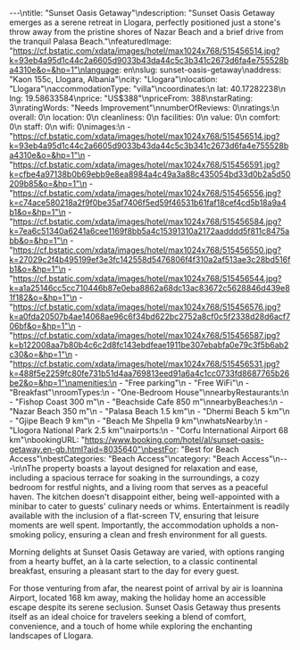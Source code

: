 ---\ntitle: "Sunset Oasis Getaway"\ndescription: "Sunset Oasis Getaway emerges as a serene retreat in Llogara, perfectly positioned just a stone's throw away from the pristine shores of Nazar Beach and a brief drive from the tranquil Palasa Beach."\nfeaturedImage: "https://cf.bstatic.com/xdata/images/hotel/max1024x768/515456514.jpg?k=93eb4a95d1c44c2a6605d9033b43da44c5c3b341c2673d6fa4e755528ba4310e&o=&hp=1"\nlanguage: en\nslug: sunset-oasis-getaway\naddress: "Kaon 155c, Llogara, Albania"\ncity: "Llogara"\nlocation: "Llogara"\naccommodationType: "villa"\ncoordinates:\n  lat: 40.17282238\n  lng: 19.58633584\nprice: "US$388"\npriceFrom: 388\nstarRating: 3\nratingWords: "Needs Improvement"\nnumberOfReviews: 0\nratings:\n  overall: 0\n  location: 0\n  cleanliness: 0\n  facilities: 0\n  value: 0\n  comfort: 0\n  staff: 0\n  wifi: 0\nimages:\n  - "https://cf.bstatic.com/xdata/images/hotel/max1024x768/515456514.jpg?k=93eb4a95d1c44c2a6605d9033b43da44c5c3b341c2673d6fa4e755528ba4310e&o=&hp=1"\n  - "https://cf.bstatic.com/xdata/images/hotel/max1024x768/515456591.jpg?k=cfbe4a97138b0b69ebb9e8ea8984a4c49a3a88c435054bd33d0b2a5d50209b85&o=&hp=1"\n  - "https://cf.bstatic.com/xdata/images/hotel/max1024x768/515456556.jpg?k=c74ace580218a2f9f0be35af7406f5ed59f46531b61faf18cef4cd5b18a9a4b1&o=&hp=1"\n  - "https://cf.bstatic.com/xdata/images/hotel/max1024x768/515456584.jpg?k=7ea6c51340a6241a6cee1169f8bb5a4c15391310a2172aadddd5f811c8475abb&o=&hp=1"\n  - "https://cf.bstatic.com/xdata/images/hotel/max1024x768/515456550.jpg?k=27029c2f4b495199ef3e3fc142558d5476806f4f310a2af513ae3c28bd516fb1&o=&hp=1"\n  - "https://cf.bstatic.com/xdata/images/hotel/max1024x768/515456544.jpg?k=a1a25146cc5cc710446b87e0eba8862a68dc13ac83672c5628846d439e81f182&o=&hp=1"\n  - "https://cf.bstatic.com/xdata/images/hotel/max1024x768/515456576.jpg?k=a0fda20507b4ae14068ae96c6f34bd622bc2752a8cf0c5f2338d28d6acf706bf&o=&hp=1"\n  - "https://cf.bstatic.com/xdata/images/hotel/max1024x768/515456587.jpg?k=b122008aa7b80b4c6c2d8fc143ebdfeae1911be307ebabfa0e79c3f5b6ab2c30&o=&hp=1"\n  - "https://cf.bstatic.com/xdata/images/hotel/max1024x768/515456531.jpg?k=488f5e2259fc80fe731b51d4aa769813eed91a6a4c1cc0733fd8687765b26be2&o=&hp=1"\namenities:\n  - "Free parking"\n  - "Free WiFi"\n  - "Breakfast"\nroomTypes:\n  - "One-Bedroom House"\nnearbyRestaurants:\n  - "Fishop Coast 300 m"\n  - "Beachside Cafe 850 m"\nnearbyBeaches:\n  - "Nazar Beach 350 m"\n  - "Palasa Beach 1.5 km"\n  - "Dhermi Beach 5 km"\n  - "Gjipe Beach 9 km"\n  - "Beach Me Shpella 9 km"\nwhatsNearby:\n  - "Llogora National Park 2.5 km"\nairports:\n  - "Corfu International Airport 68 km"\nbookingURL: "https://www.booking.com/hotel/al/sunset-oasis-getaway.en-gb.html?aid=8035640"\nbestFor: "Best for Beach Access"\nbestCategories: "Beach Access"\ncategory: "Beach Access"\n---\n\nThe property boasts a layout designed for relaxation and ease, including a spacious terrace for soaking in the surroundings, a cozy bedroom for restful nights, and a living room that serves as a peaceful haven. The kitchen doesn't disappoint either, being well-appointed with a minibar to cater to guests' culinary needs or whims. Entertainment is readily available with the inclusion of a flat-screen TV, ensuring that leisure moments are well spent. Importantly, the accommodation upholds a non-smoking policy, ensuring a clean and fresh environment for all guests.

Morning delights at Sunset Oasis Getaway are varied, with options ranging from a hearty buffet, an à la carte selection, to a classic continental breakfast, ensuring a pleasant start to the day for every guest.

For those venturing from afar, the nearest point of arrival by air is Ioannina Airport, located 168 km away, making the holiday home an accessible escape despite its serene seclusion. Sunset Oasis Getaway thus presents itself as an ideal choice for travelers seeking a blend of comfort, convenience, and a touch of home while exploring the enchanting landscapes of Llogara.
